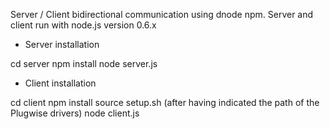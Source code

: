Server / Client bidirectional communication using dnode npm.
Server and client run with node.js version 0.6.x

- Server installation

cd server
npm install
node server.js

- Client installation

cd client
npm install
source setup.sh (after having indicated the path of the Plugwise drivers)
node client.js

